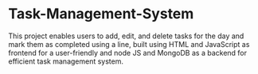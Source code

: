 # Task-Management-System
This project enables users to add, edit, and delete tasks for the day and mark them as completed using a line, built using HTML and JavaScript as frontend for a user-friendly and node JS and MongoDB as a backend for efficient task management system.

